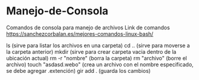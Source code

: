 # Manejo-de-Consola

Comandos de consola para manejo de archivos
Link de comandos https://sanchezcorbalan.es/mejores-comandos-linux-bash/

ls (sirve para listar los archivos en una carpeta)
cd .. (sirve para moverse a la carpeta anterior)
mkdir (sirve para crear carpeta vacia dentro de la ubicación actual)
rm -r "nombre" (borra la carpeta)
rm "archivo" (borre el archivo)
touch "asdasd.webo" (crea un archivo con el nombre especificado, se debe agregar .extención)
gir add . (guarda los cambios)